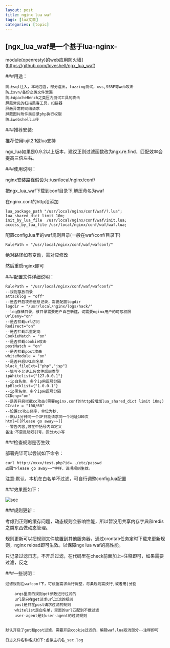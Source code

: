 ```yaml
---
layout: post
title: nginx lua waf 
tags: [lua文章]
categories: [topic]
---
```

## [ngx_lua_waf是一个基于lua-nginx-
module(openresty)的web应用防火墙](https://github.com/loveshell/ngx_lua_waf)

###用途：

    
    
    防止sql注入，本地包含，部分溢出，fuzzing测试，xss,SSRF等web攻击
    防止svn/备份之类文件泄漏
    防止ApacheBench之类压力测试工具的攻击
    屏蔽常见的扫描黑客工具，扫描器
    屏蔽异常的网络请求
    屏蔽图片附件类目录php执行权限
    防止webshell上传
    

###推荐安装:

推荐使用lujit2.1做lua支持

ngx_lua如果是0.9.2以上版本，建议正则过滤函数改为ngx.re.find，匹配效率会提高三倍左右。

###使用说明：

nginx安装路径假设为:/usr/local/nginx/conf/

把ngx_lua_waf下载到conf目录下,解压命名为waf

在nginx.conf的http段添加

    
    
    lua_package_path "/usr/local/nginx/conf/waf/?.lua";
    lua_shared_dict limit 10m;
    init_by_lua_file  /usr/local/nginx/conf/waf/init.lua; 
    access_by_lua_file /usr/local/nginx/conf/waf/waf.lua;
    

配置config.lua里的waf规则目录(一般在waf/conf/目录下)

    
    
    RulePath = "/usr/local/nginx/conf/waf/wafconf/"
    

绝对路径如有变动，需对应修改

然后重启nginx即可

###配置文件详细说明：

    
    
    RulePath = "/usr/local/nginx/conf/waf/wafconf/"
    --规则存放目录
    attacklog = "off"
    --是否开启攻击信息记录，需要配置logdir
    logdir = "/usr/local/nginx/logs/hack/"
    --log存储目录，该目录需要用户自己新建，切需要nginx用户的可写权限
    UrlDeny="on"
    --是否拦截url访问
    Redirect="on"
    --是否拦截后重定向
    CookieMatch = "on"
    --是否拦截cookie攻击
    postMatch = "on" 
    --是否拦截post攻击
    whiteModule = "on" 
    --是否开启URL白名单
    black_fileExt={"php","jsp"}
    --填写不允许上传文件后缀类型
    ipWhitelist={"127.0.0.1"}
    --ip白名单，多个ip用逗号分隔
    ipBlocklist={"1.0.0.1"}
    --ip黑名单，多个ip用逗号分隔
    CCDeny="on"
    --是否开启拦截cc攻击(需要nginx.conf的http段增加lua_shared_dict limit 10m;)
    CCrate = "100/60"
    --设置cc攻击频率，单位为秒.
    --默认1分钟同一个IP只能请求同一个地址100次
    html=[[Please go away~~]]
    --警告内容,可在中括号内自定义
    备注:不要乱动双引号，区分大小写
    

###检查规则是否生效

部署完毕可以尝试如下命令：

    
    
    curl http://xxxx/test.php?id=../etc/passwd
    返回"Please go away~~"字样，说明规则生效。
    

注意:默认，本机在白名单不过滤，可自行调整config.lua配置

###效果图如下：

![sec](https://smile921.github.io/images/nginx-lua-waf.png)

###规则更新：

考虑到正则的缓存问题，动态规则会影响性能，所以暂没用共享内存字典和redis之类东西做动态管理。

规则更新可以把规则文件放置到其他服务器，通过crontab任务定时下载来更新规则，nginx reload即可生效。以保障ngx lua waf的高性能。

只记录过滤日志，不开启过滤，在代码里在check前面加上–注释即可，如果需要过滤，反之

###一些说明：

    
    
    过滤规则在wafconf下，可根据需求自行调整，每条规则需换行,或者用|分割
    
        args里面的规则get参数进行过滤的
        url是只在get请求url过滤的规则        
        post是只在post请求过滤的规则        
        whitelist是白名单，里面的url匹配到不做过滤        
        user-agent是对user-agent的过滤规则
    
    
    默认开启了get和post过滤，需要开启cookie过滤的，编辑waf.lua取消部分--注释即可
    
    日志文件名称格式如下:虚拟主机名_sec.log